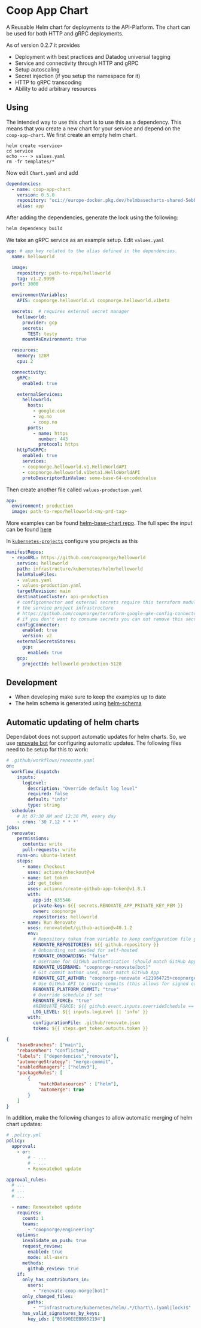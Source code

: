 # Coop App Chart

A Reusable Helm chart for deployments to the API-Platform. The chart can be
used for both HTTP and gRPC deployments.

As of version 0.2.7 it provides

* Deployment with best practices and Datadog universal tagging
* Service and connectivity through HTTP and gRPC
* Setup autoscaling
* Secret injection (if you setup the namespace for it)
* HTTP to gRPC transcoding
* Ability to add arbitrary resources

## Using

The intended way to use this chart is to use this as a dependency. This means
that you create a new chart for your service and depend on the
`coop-app-chart`. We first create an empty helm chart.

```shell
helm create <service>
cd service
echo --- > values.yaml
rm -fr templates/*
```

Now edit `Chart.yaml` and add

```yaml
dependencies:
  - name: coop-app-chart
    version: 0.5.0
    repository: "oci://europe-docker.pkg.dev/helmbasecharts-shared-5ebb/coop-helm-charts"
    alias: app
```

After adding the dependencies, generate the lock using the following:

```bash
helm dependency build
```

We take an gRPC service as an example setup. Edit `values.yaml`

```yaml title="values.yaml"
app: # app key related to the alias defined in the dependencies.
  name: helloworld

  image:
    repository: path-to-repo/helloworld
    tag: v1.2.9999
  port: 3000

  environmentVariables:
    APIS: coopnorge.helloworld.v1 coopnorge.helloworld.v1beta

  secrets:  # requires external secret manager
    helloworld:
      provider: gcp
      secrets:
        TEST: testy
      mountAsEnvironment: true

  resources:
    memory: 128M
    cpu: 2

  connectivity:
    gRPC:
      enabled: true

    externalServices:
      helloworld:
        hosts:
          - google.com
          - vg.no
          - coop.no
        ports:
          - name: https
            number: 443
            protocol: https
    httpToGRPC:
      enabled: true
      services:
      - coopnorge.helloworld.v1.HelloWorldAPI
      - coopnorge.helloworld.v1beta1.HelloWorldAPI
      protoDescriptorBinValue: some-base-64-encodedvalue
```

Then create another file called `values-production.yaml`

```yaml title="values-production.yaml"
app:
  environment: production
  image: path-to-repo/helloworld:<my-prd-tag>
```

More examples can be found [helm-base-chart repo][helm-base-chart]. The full
spec the input can be found [here][coop-app-chart-values]

In [`kubernetes-projects`][kubernetes-projects] configure you projects as this

```yaml title="projects/helloworld.yaml"
manifestRepos:
  - repoURL: https://github.com/coopnorge/helloworld
    service: helloworld
    path: infrastructure/kubernetes/helm/helloworld
    helmValueFiles:
    - values.yaml
    - values-production.yaml
    targetRevision: main
    destinationCluster: api-production
    # configconnector and external secrets require this terraform module in
    # the service project infrastructure
    # https://github.com/coopnorge/terraform-google-gke-config-connector
    # if you don't want to consume secrets you can not remove this section.
    configConnector:
      enabled: true
      version: v2
    externalSecretsStores:
      gcp:
        enabled: true
    gcp:
      projectId: helloworld-production-5120
```

[helm-base-chart]: https://github.com/coopnorge/helm-base-chart/tree/main/examples
[kubernetes-projects]: https://github.com/coopnorge/kubernetes-projects
[coop-app-chart-values]: https://github.com/coopnorge/helm-base-chart/blob/main/charts/coop-app-chart/values.yaml

## Development

* When developing make sure to keep the examples up to date
* The helm schema is generated using [helm-schema][helm-schema]

[helm-schema]: https://github.com/dadav/helm-schema

## Automatic updating of helm charts

Dependabot does not support automatic updates for helm charts. So, we use
[renovate bot][renovate bot] for configuring automatic updates. The
following files need to be setup for this to work:

```yaml title=".github/workflows/renovate.yaml"
# .github/workflows/renovate.yaml
on:
  workflow_dispatch:
    inputs:
      logLevel:
        description: "Override default log level"
        required: false
        default: "info"
        type: string
  schedule:
    # At 07:30 AM and 12:30 PM, every day
    - cron: '30 7,12 * * *'
jobs:
  renovate:
    permissions:
      contents: write
      pull-requests: write
    runs-on: ubuntu-latest
    steps:
      - name: Checkout
        uses: actions/checkout@v4
      - name: Get token
        id: get_token
        uses: actions/create-github-app-token@v1.8.1
        with:
          app-id: 635546
          private-key: ${{ secrets.RENOVATE_APP_PRIVATE_KEY_PEM }}
          owner: coopnorge
          repositories: helloworld
      - name: Run Renovate
        uses: renovatebot/github-action@v40.1.2
        env:
          # Repository taken from variable to keep configuration file generic
          RENOVATE_REPOSITORIES: ${{ github.repository }}
          # Onboarding not needed for self-hosted
          RENOVATE_ONBOARDING: "false"
          # Username for GitHub authentication (should match GitHub App name + [bot])
          RENOVATE_USERNAME: "coopnorge-renovate[bot]"
          # Git commit author used, must match GitHub App
          RENOVATE_GIT_AUTHOR: "coopnorge-renovate <121964725+coopnorge-renovate[bot]@users.noreply.github.com>"
          # Use GitHub API to create commits (this allows for signed commits from GitHub App)
          RENOVATE_PLATFORM_COMMIT: "true"
          # Override schedule if set
          RENOVATE_FORCE: "true"
          #RENOVATE_FORCE: ${{ github.event.inputs.overrideSchedule == 'true' && '{''schedule'':null}' || '' }}
          LOG_LEVEL: ${{ inputs.logLevel || 'info' }}
        with:
          configurationFile: .github/renovate.json
          token: ${{ steps.get_token.outputs.token }}
```

```json title=".github/renovate.json"
{
    "baseBranches": ["main"],
    "rebaseWhen": "conflicted",
    "labels": ["dependencies","renovate"],
    "automergeStrategy": "merge-commit",
    "enabledManagers": ["helmv3"],
    "packageRules": [
        {
            "matchDatasources" : ["helm"],
            "automerge": true
        }
    ]
}
```

In addition, make the following changes to allow automatic merging of helm chart
updates:

```yaml title=".policy.yml"
# .policy.yml
policy:
  approval:
    - or:
        # - ...
        # - ...
        - Renovatebot update

approval_rules:
  # ...
  # ...
  # ...

  - name: Renovatebot update
    requires:
      count: 1
      teams:
        - "coopnorge/engineering"
    options:
      invalidate_on_push: true
      request_review:
        enabled: true
        mode: all-users
      methods:
        github_review: true
    if:
      only_has_contributors_in:
        users:
          - "renovate-coop-norge[bot]"
      only_changed_files:
        paths:
          - "^infrastructure/kubernetes/helm/.*/Chart\\.(yaml|lock)$"
      has_valid_signatures_by_keys:
        key_ids: ["B5690EEEBB952194"]
```

[renovate bot]: https://github.com/renovatebot/renovate
